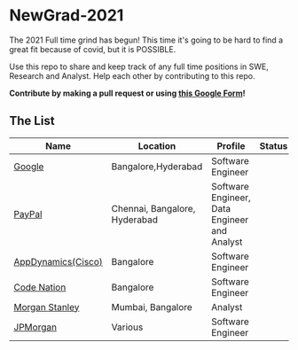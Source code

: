 # NewGrad-2021

The 2021 Full time grind has begun! This time it's going to be hard to find a great fit because of covid, but it is POSSIBLE. 

Use this repo to share and keep track of any full time positions in SWE, Research and Analyst. Help each other by contributing to this repo.

**Contribute by making a pull request or using [this Google Form](https://forms.gle/1dKw52hW5qf9fwBd9)!**

## The List

| Name  |  Location |  Profile | Status |
|---|---|-------------|----|
|[Google](https://careers.google.com/jobs/results/75449425519878854-software-engineer-university-graduate-2021-start/?category=DATA_CENTER_OPERATIONS&category=DEVELOPER_RELATIONS&category=HARDWARE_ENGINEERING&category=INFORMATION_TECHNOLOGY&category=MANUFACTURING_SUPPLY_CHAIN&category=NETWORK_ENGINEERING&category=PRODUCT_MANAGEMENT&category=PROGRAM_MANAGEMENT&category=SOFTWARE_ENGINEERING&category=TECHNICAL_INFRASTRUCTURE_ENGINEERING&category=TECHNICAL_SOLUTIONS&category=TECHNICAL_WRITING&category=USER_EXPERIENCE&company=Google&company=YouTube&employment_type=FULL_TIME&employment_type=PART_TIME&employment_type=TEMPORARY&jex=ENTRY_LEVEL&location=India&sort_by=date) | Bangalore,Hyderabad | Software Engineer |
|[PayPal](https://www.paypal.com/in/webapps/mpp/campus-challenge) | Chennai, Bangalore, Hyderabad | Software Engineer, Data Engineer and Analyst |
|[AppDynamics(Cisco)](https://jobs.cisco.com/jobs/ProjectDetail/AppD-Software-Engineer-I-New-Grad-India-UHR/1295492)| Bangalore | Software Engineer |
|[Code Nation](https://www.interviewbit.com/contest/codeagon-2020/) | Bangalore | Software Engineer |
|[Morgan Stanley](https://morganstanley.tal.net/vx/lang-en-GB/mobile-0/channel-1/brand-2/user-2706063/xf-c41f9d90f914/candidate/so/pm/1/pl/1/opp/10102-2021-Technology-Full-Time-Analyst-Program-Mumbai-Bangalore/en-GB)| Mumbai, Bangalore | Analyst |
|[JPMorgan](https://careers.jpmorgan.com/in/en/students/programs/software-engineer-fulltime?search=&tags=location__AsiaPacific__India)| Various | Software Engineer |
